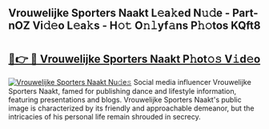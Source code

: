 ## Vrouwelijke Sporters Naakt L𝚎a𝚔ed N𝚞𝚍e - Part-nOZ Vi𝚍𝚎o L𝚎a𝚔s - H𝚘𝚝 O𝚗𝚕yf𝚊ns P𝚑𝚘tos KQft8

# <h2><a href="http://kf0eamv.oniu.top/?m=Vrouwelijke+Sporters+Naakt">🔗👉 🔴 Vrouwelijke Sporters Naakt P𝚑ot𝚘𝚜 V𝚒d𝚎o</a></h2>

[![Vrouwelijke Sporters Naakt Nu𝚍e𝚜](https://i.imgur.com/0qMVB7G.gif)](http://kf0eamv.oniu.top/?m=Vrouwelijke+Sporters+Naakt)
Social media influencer Vrouwelijke Sporters Naakt, famed for publishing dance and lifestyle information, featuring presentations and blogs. Vrouwelijke Sporters Naakt's public image is characterized by its friendly and approachable demeanor, but the intricacies of his personal life remain shrouded in secrecy.  
